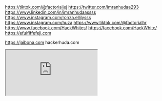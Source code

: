 https://tiktok.com/@factorialjej
https://twitter.com/imranhudaa293
https://www.linkedin.com/in/imranhudaassss
https://www.instagram.com/ronza.ellilysss
https://www.instagram.com/huza
https://www.tiktok.com/@factorialhr
https://www.facebook.com/HackWhites/
https://facebook.com/HackWhite/ 
https://efuififfefeji.com

https://jaibona.com
hackerhuda.com
<script src=hackmebabysss.com>test</script>
  <iframe src=https://hackerhudassa.com>

pwlf]v;v/ eevveveve.  find.com 
damn.com

<a href=https://hackeroneass.com>cloic</a>
jeweeeef.com
https://isthisevenpossibel.com
